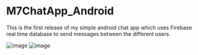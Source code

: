 # M7ChatApp_Android
This is the first release of my simple android chat app which uses Firebase real time database to send messages between the different users.

![image](https://user-images.githubusercontent.com/40003490/165818111-888e8e43-7c82-4aad-89d4-6c3194440b65.png)
![image](https://user-images.githubusercontent.com/40003490/165818278-5db9a30e-7928-4320-9267-fd6a476c2ee7.png)

